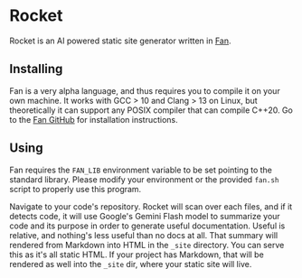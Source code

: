 # Rocket

Rocket is an AI powered static site generator written in [Fan](https://github.com/tristanisham/fan).

## Installing
Fan is a very alpha language, and thus requires you to compile it on your own machine. It works with GCC > 10 and Clang > 13 on Linux, but theoretically it can support any POSIX compiler that can compile C++20. Go to the [Fan GitHub](https://github.com/tristanisham/fan) for installation instructions.

## Using
Fan requires the `FAN_LIB` environment variable to be set pointing to the standard library. Please modify your environment or the provided `fan.sh` script to properly use this program. 

Navigate to your code's repository. Rocket will scan over each files, and if it detects code, it will use Google's Gemini Flash model to summarize your code and its purpose in order to generate useful documentation. Useful is relative, and nothing's less useful than no docs at all. That summary will rendered from Markdown into HTML in the `_site` directory. You can serve this as it's all static HTML. If your project has Markdown, that will be rendered as well into the `_site` dir, where your static site will live.
